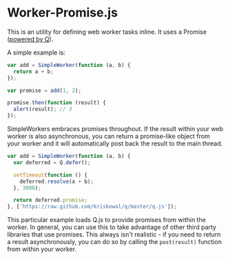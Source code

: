 # Worker-Promise.js

This is an utility for defining web worker tasks inline. It uses a Promise ([powered by Q](https://github.com/kriskowal/q)).

A simple example is:

``` js
var add = SimpleWorker(function (a, b) {
  return a + b;
});

var promise = add(1, 2);

promise.then(function (result) {
  alert(result); // 3
});
```
 
SimpleWorkers embraces promises throughout. If the result within your web worker is also asynchronous, you can return a promise-like object from your worker and it will automatically post back the result to the main thread. 

``` js
var add = SimpleWorker(function (a, b) {
  var deferred = Q.defer();

  setTimeout(function () {
    deferred.resolve(a + b);
  }, 3000);

  return deferred.promise;
}, ['https://raw.github.com/kriskowal/q/master/q.js']);
```
    
This particular example loads Q.js to provide promises from within the worker. In general, you can use this to take advantage of other third party libraries that use promises. This always isn't realistic - if you need to return a result asynchronously, you can do so by calling the `post(result)` function from within your worker.